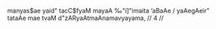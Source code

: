 manyas$ae yaid" tacC$fyaM mayaA ‰"í]"imaita ‘aBaAe /
yaAegAeìr" tataAe mae tvaM d"zARyaAtmaAnamavyayama, // 4 //